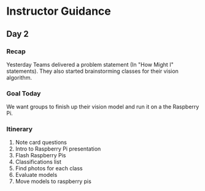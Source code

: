 # Instructor Guidance
## Day 2
### Recap
Yesterday Teams delivered a problem statement (In "How Might I" statements). They also started brainstorming classes for their vision algorithm.

### Goal Today
We want groups to finish up their vision model and run it on a the Raspberry Pi.

### Itinerary
1. Note card questions
2. Intro to Raspberry Pi presentation
3. Flash Raspberry Pis
4. Classifications list
5. Find photos for each class
6. Evaluate models
7. Move models to raspberry pis
